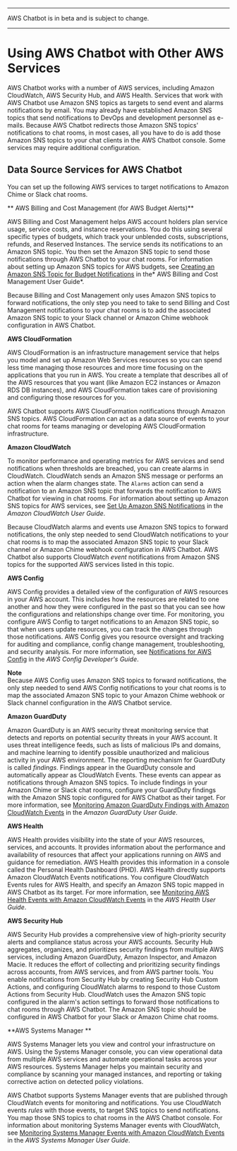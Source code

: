 --------

AWS Chatbot is in beta and is subject to change\.

--------

# Using AWS Chatbot with Other AWS Services<a name="related-services"></a>

AWS Chatbot works with a number of AWS services, including Amazon CloudWatch, AWS Security Hub, and AWS Health\. Services that work with AWS Chatbot use Amazon SNS topics as targets to send event and alarms notifications by email\. You may already have established Amazon SNS topics that send notifications to DevOps and development personnel as e\-mails\. Because AWS Chatbot redirects those Amazon SNS topics' notifications to chat rooms, in most cases, all you have to do is add those Amazon SNS topics to your chat clients in the AWS Chatbot console\. Some services may require additional configuration\. 

## Data Source Services for AWS Chatbot<a name="data-source-services"></a>

You can set up the following AWS services to target notifications to Amazon Chime or Slack chat rooms\.

** AWS Billing and Cost Management \(for AWS Budget Alerts\)**

AWS Billing and Cost Management helps AWS account holders plan service usage, service costs, and instance reservations\. You do this using several specific types of budgets, which track your unblended costs, subscriptions, refunds, and Reserved Instances\. The service sends its notifications to an Amazon SNS topic\. You then set the Amazon SNS topic to send those notifications through AWS Chatbot to your chat rooms\. For information about setting up Amazon SNS topics for AWS budgets, see [Creating an Amazon SNS Topic for Budget Notifications](https://docs.aws.amazon.com/awsaccountbilling/latest/aboutv2/budgets-sns-policy.html) in the* AWS Billing and Cost Management User Guide*\.

Because Billing and Cost Management only uses Amazon SNS topics to forward notifications, the only step you need to take to send Billing and Cost Management notifications to your chat rooms is to add the associated Amazon SNS topic to your Slack channel or Amazon Chime webhook configuration in AWS Chatbot\.

**AWS CloudFormation**

AWS CloudFormation is an infrastructure management service that helps you model and set up Amazon Web Services resources so you can spend less time managing those resources and more time focusing on the applications that you run in AWS\. You create a template that describes all of the AWS resources that you want \(like Amazon EC2 instances or Amazon RDS DB instances\), and AWS CloudFormation takes care of provisioning and configuring those resources for you\. 

AWS Chatbot supports AWS CloudFormation notifications through Amazon SNS topics\. AWS CloudFormation can act as a data source of events to your chat rooms for teams managing or developing AWS CloudFormation infrastructure\.

 **Amazon CloudWatch** 

To monitor performance and operating metrics for AWS services and send notifications when thresholds are breached, you can create alarms in CloudWatch\. CloudWatch sends an Amazon SNS message or performs an action when the alarm changes state\. The `Alarms` action can send a notification to an Amazon SNS topic that forwards the notification to AWS Chatbot for viewing in chat rooms\. For information about setting up Amazon SNS topics for AWS services, see [Set Up Amazon SNS Notifications](https://docs.aws.amazon.com/AmazonCloudWatch/latest/monitoring//US_SetupSNS.html) in the *Amazon CloudWatch User Guide*\.

Because CloudWatch alarms and events use Amazon SNS topics to forward notifications, the only step needed to send CloudWatch notifications to your chat rooms is to map the associated Amazon SNS topic to your Slack channel or Amazon Chime webhook configuration in AWS Chatbot\. AWS Chatbot also supports CloudWatch *event* notifications from Amazon SNS topics for the supported AWS services listed in this topic\.

 **AWS Config** 

AWS Config provides a detailed view of the configuration of AWS resources in your AWS account\. This includes how the resources are related to one another and how they were configured in the past so that you can see how the configurations and relationships change over time\. For monitoring, you configure AWS Config to target notifications to an Amazon SNS topic, so that when users update resources, you can track the changes through those notifications\. AWS Config gives you resource oversight and tracking for auditing and compliance, config change management, troubleshooting, and security analysis\. For more information, see [ Notifications for AWS Config](https://docs.aws.amazon.com/config/latest/developerguide//notifications-for-AWS-Config.html) in the *AWS Config Developer's Guide*\.

**Note**  
Because AWS Config uses Amazon SNS topics to forward notifications, the only step needed to send AWS Config notifications to your chat rooms is to map the associated Amazon SNS topic to your Amazon Chime webhook or Slack channel configuration in the AWS Chatbot service\.

 **Amazon GuardDuty**

Amazon GuardDuty is an AWS security threat monitoring service that detects and reports on potential security threats in your AWS account\. It uses threat intelligence feeds, such as lists of malicious IPs and domains, and machine learning to identify possible unauthorized and malicious activity in your AWS environment\. The reporting mechanism for GuardDuty is called *findings*\. Findings appear in the GuardDuty console and automatically appear as CloudWatch Events\. These events can appear as notifications through Amazon SNS topics\. To include findings in your Amazon Chime or Slack chat rooms, configure your GuardDuty findings with the Amazon SNS topic configured for AWS Chatbot as their target\. For more information, see [Monitoring Amazon GuardDuty Findings with Amazon CloudWatch Events](https://docs.aws.amazon.com/guardduty/latest/ug//guardduty_findings_cloudwatch.html) in the *Amazon GuardDuty User Guide*\.

 **AWS Health** 

AWS Health provides visibility into the state of your AWS resources, services, and accounts\. It provides information about the performance and availability of resources that affect your applications running on AWS and guidance for remediation\. AWS Health provides this information in a console called the Personal Health Dashboard \(PHD\)\. AWS Health directly supports Amazon CloudWatch Events notifications\. You configure CloudWatch Events rules for AWS Health, and specify an Amazon SNS topic mapped in AWS Chatbot as its target\. For more information, see [Monitoring AWS Health Events with Amazon CloudWatch Events](https://docs.aws.amazon.com/health/latest/ug//cloudwatch-events-health.html) in the *AWS Health User Guide*\.

**AWS Security Hub**

AWS Security Hub provides a comprehensive view of high\-priority security alerts and compliance status across your AWS accounts\. Security Hub aggregates, organizes, and prioritizes security findings from multiple AWS services, including Amazon GuardDuty, Amazon Inspector, and Amazon Macie\. It reduces the effort of collecting and prioritizing security findings across accounts, from AWS services, and from AWS partner tools\. You enable notifications from Security Hub by creating Security Hub Custom Actions, and configuring CloudWatch alarms to respond to those Custom Actions from Security Hub\. CloudWatch uses the Amazon SNS topic configured in the alarm's action settings to forward those notifications to chat rooms through AWS Chatbot\. The Amazon SNS topic should be configured in AWS Chatbot for your Slack or Amazon Chime chat rooms\.

**AWS Systems Manager **

AWS Systems Manager lets you view and control your infrastructure on AWS\. Using the Systems Manager console, you can view operational data from multiple AWS services and automate operational tasks across your AWS resources\. Systems Manager helps you maintain security and compliance by scanning your managed instances, and reporting or taking corrective action on detected policy violations\.

AWS Chatbot supports Systems Manager events that are published through CloudWatch events for monitoring and notifications\. You use CloudWatch events *rules* with those events, to target SNS topics to send notifications\. You map those SNS topics to chat rooms in the AWS Chatbot console\. For information about monitoring Systems Manager events with CloudWatch, see [Monitoring Systems Manager Events with Amazon CloudWatch Events](https://docs.aws.amazon.com/systems-manager/latest/userguide/monitoring-cloudwatch-events.html) in the *AWS Systems Manager User Guide*\. 